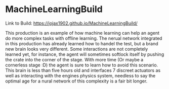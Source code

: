 # MachineLearningBuild

Link to Build:
https://jojax1902.github.io/MachineLearningBuild/

This production is an example of how machine learning can help an agent do more complex tasks with offline learning. The nerual network integrated in this production has already learned how to handel the test, but a brand new brain looks very different. Some interactions are not completely learned yet, for instance, the agent will sometimes softlock itself by pushing the crate into the corner of the stage. With more time (Or maybe a cornerless stage :D) the agent is sure to learn how to avoid this scenario. This brain is less than five hours old and interfaces 7 discreet actuators as well as interacting with the engines physics system, needless to say the optimal age for a nural network of this complexity is a fair bit longer.
